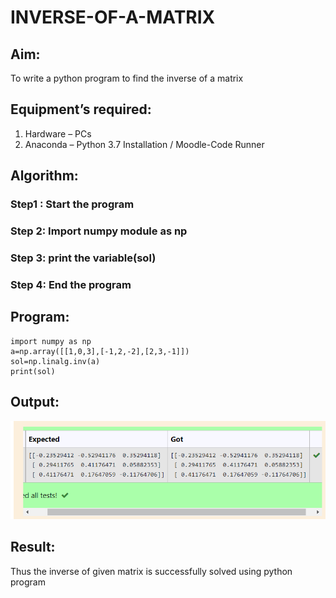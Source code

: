 # INVERSE-OF-A-MATRIX
## Aim:
To write a python program to find the inverse of a matrix
## Equipment’s required:
1. 	Hardware – PCs
2. 	Anaconda – Python 3.7 Installation / Moodle-Code Runner
## Algorithm:
### Step1 : Start the program
### Step 2: Import numpy module as np
### Step 3: print the variable(sol)
### Step 4: End the program

## Program:
```
import numpy as np
a=np.array([[1,0,3],[-1,2,-2],[2,3,-1]])
sol=np.linalg.inv(a)
print(sol)
```
## Output:
![gitlogo](inversematrix.png)
## Result:
Thus the inverse of given matrix is successfully solved using python program

